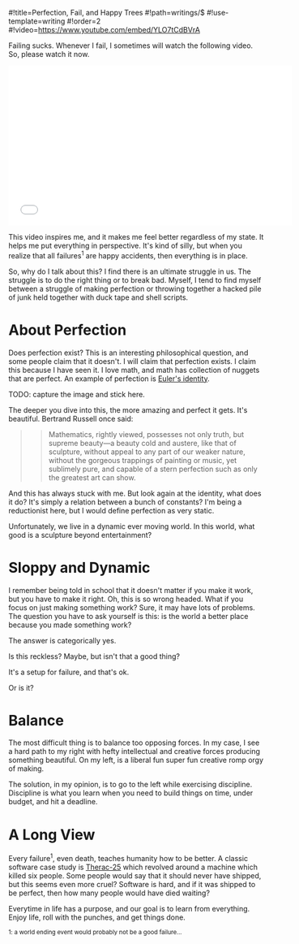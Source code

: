 #!title=Perfection, Fail, and Happy Trees
#!path=writings/$
#!use-template=writing
#!order=2
#!video=https://www.youtube.com/embed/YLO7tCdBVrA

Failing sucks. Whenever I fail, I sometimes will watch the following video. So, please watch it now.

<iframe width="560" height="315" src="{{{video}}}" frameborder="0" allowfullscreen></iframe>

This video inspires me, and it makes me feel better regardless of my state. It helps me put everything in perspective. It's kind of silly, but when you realize that all failures<sup>1</sup> are happy accidents, then everything is in place.

So, why do I talk about this? I find there is an ultimate struggle in us. The struggle is to do the right thing or to break bad. Myself, I tend to find myself between a struggle of making perfection or throwing together a hacked pile of junk held together with duck tape and shell scripts.

# About Perfection

Does perfection exist? This is an interesting philosophical question, and some people claim that it doesn't. I will claim that perfection exists. I claim this because I have seen it. I love math, and math has collection of nuggets that are perfect. An example of perfection is [Euler's identity](http://en.wikipedia.org/wiki/Euler%27s_identity).

TODO: capture the image and stick here.

The deeper you dive into this, the more amazing and perfect it gets. It's beautiful. Bertrand Russell once said: 

>> Mathematics, rightly viewed, possesses not only truth, but supreme beauty—a beauty cold and austere, like that of sculpture, without appeal to any part of our weaker nature, without the gorgeous trappings of painting or music, yet sublimely pure, and capable of a stern perfection such as only the greatest art can show.

And this has always stuck with me. But look again at the identity, what does it do? It's simply a relation between a bunch of constants? I'm being a reductionist here, but I would define perfection as very static.

Unfortunately, we live in a dynamic ever moving world. In this world, what good is a sculpture beyond entertainment?

# Sloppy and Dynamic

I remember being told in school that it doesn't matter if you make it work, but you have to make it right. Oh, this is so wrong headed. What if you focus on just making something work? Sure, it may have lots of problems. The question you have to ask yourself is this: is the world a better place because you made something work?

The answer is categorically yes.

Is this reckless? Maybe, but isn't that a good thing?

It's a setup for failure, and that's ok.

Or is it?

# Balance

The most difficult thing is to balance too opposing forces. In my case, I see a hard path to my right with hefty intellectual and creative forces producing something beautiful. On my left, is a liberal fun super fun creative romp orgy of making.

The solution, in my opinion, is to go to the left while exercising discipline. Discipline is what you learn when you need to build things on time, under budget, and hit a deadline.

# A Long View

Every failure<sup>1</sup>, even death, teaches humanity how to be better. A classic software case study is [Therac-25](http://en.wikipedia.org/wiki/Therac-25) which revolved around a machine which killed six people. Some people would say that it should never have shipped, but this seems even more cruel? Software is hard, and if it was shipped to be perfect, then how many people would have died waiting?

Everytime in life has a purpose, and our goal is to learn from everything. Enjoy life, roll with the punches, and get things done.

<sup>1: a world ending event would probably not be a good failure...</sup> 
